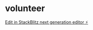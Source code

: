 # volunteer

[Edit in StackBlitz next generation editor ⚡️](https://stackblitz.com/~/github.com/sarahgao123/volunteer)